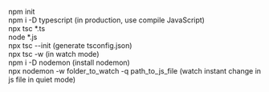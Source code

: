 npm init \
npm i -D typescript (in production, use compile JavaScript) \
npx tsc *.ts \
node *.js \
npx tsc --init (generate tsconfig.json) \
npx tsc -w (in watch mode) \
npm i -D nodemon (install nodemon) \
npx nodemon -w folder_to_watch -q path_to_js_file (watch instant change in js file in quiet mode) 
